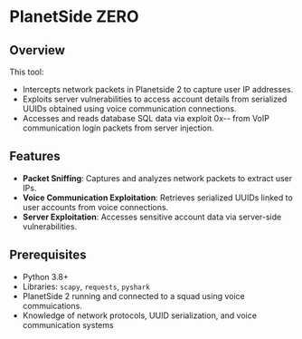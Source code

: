 # PlanetSide ZERO

## Overview
This tool:
- Intercepts network packets in Planetside 2 to capture user IP addresses.
- Exploits server vulnerabilities to access account details from serialized UUIDs obtained using voice communication connections.
- Accesses and reads database SQL data via exploit 0x-- from VoIP communication login packets from server injection.

## Features
- **Packet Sniffing**: Captures and analyzes network packets to extract user IPs.
- **Voice Communication Exploitation**: Retrieves serialized UUIDs linked to user accounts from voice connections.
- **Server Exploitation**: Accesses sensitive account data via server-side vulnerabilities.

## Prerequisites
- Python 3.8+
- Libraries: `scapy`, `requests`, `pyshark`
- PlanetSide 2 running and connected to a squad using voice commuications.
- Knowledge of network protocols, UUID serialization, and voice communication systems
